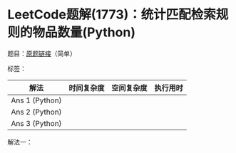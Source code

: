 # LeetCode题解(1773)：统计匹配检索规则的物品数量(Python)

题目：[原题链接](https://leetcode-cn.com/problems/count-items-matching-a-rule/)（简单）

标签：

| 解法           | 时间复杂度 | 空间复杂度 | 执行用时 |
| -------------- | ---------- | ---------- | -------- |
| Ans 1 (Python) |            |            |          |
| Ans 2 (Python) |            |            |          |
| Ans 3 (Python) |            |            |          |

解法一：

